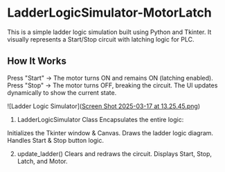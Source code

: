 # LadderLogicSimulator-MotorLatch
This is a simple ladder logic simulation built using Python and Tkinter. It visually represents a Start/Stop circuit with latching logic for PLC.

## How It Works
Press "Start" → The motor turns ON and remains ON (latching enabled).
Press "Stop" → The motor turns OFF, breaking the circuit.
The UI updates dynamically to show the current state.

![Ladder Logic Simulator]([Screen Shot 2025-03-17 at 13.25.45.png](https://github.com/jayden-mosley/LadderLogicSimulator-MotorLatch/blob/main/Screen%20Shot%202025-03-17%20at%2013.25.45.png?raw=true))

1) LadderLogicSimulator Class
Encapsulates the entire logic:

Initializes the Tkinter window & Canvas.
Draws the ladder logic diagram.
Handles Start & Stop button logic.

2) update_ladder()
Clears and redraws the circuit.
Displays Start, Stop, Latch, and Motor.
